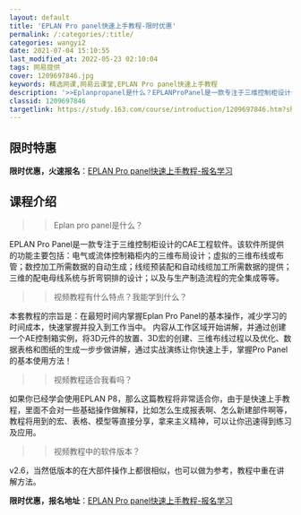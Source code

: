 ```yaml
---
layout: default
title: 'EPLAN Pro panel快速上手教程-限时优惠'
permalink: /:categories/:title/
categories: wangyi2
date: 2021-07-04 15:10:55
last_modified_at: 2022-05-23 02:10:04
tags: 网易提供
cover: 1209697846.jpg
keywords: 精选网课,网易云课堂,EPLAN Pro panel快速上手教程
description: '>>Eplanpropanel是什么？EPLANProPanel是一款专注于三维控制柜设计的CAE工程软件。该软件所提供'
classid: 1209697846
targetlink: https://study.163.com/course/introduction/1209697846.htm?share=1&shareId=1025206652&utm_campaign=share&utm_medium=iphoneShare&utm_source=&utm_u=1025206652
---
```


## 限时特惠

**限时优惠，火速报名**：[EPLAN Pro panel快速上手教程-报名学习](https://study.163.com/course/introduction/1209697846.htm?share=1&shareId=1025206652&utm_campaign=share&utm_medium=iphoneShare&utm_source=&utm_u=1025206652)

## 课程介绍

>>Eplan pro panel是什么？

EPLAN Pro Panel是一款专注于三维控制柜设计的CAE工程软件。该软件所提供的功能主要包括：电气或流体控制箱柜内的三维布局设计；虚拟的三维布线或布管；数控加工所需数据的自动生成；线缆预装配和自动线缆加工所需数据的提供；三维的配电母线系统与折弯铜排的设计；以及与生产制造流程的完全集成等等。



>>视频教程有什么特点？我能学到什么？

本套教程的宗旨是：在最短时间内掌握Eplan Pro Panel的基本操作，减少学习的时间成本，快速掌握并投入到工作当中。 内容从工作区域开始讲解，并通过创建一个AE控制箱实例，将3D元件的放置、3D宏的创建、三维布线过程以及优化、数据表格和图纸的生成一步步做讲解，通过实战演练让你快速上手，掌握Pro Panel的基本使用方法！



>>视频教程适合我看吗？

如果你已经学会使用EPLAN P8，那么这篇教程将非常适合你，由于是快速上手教程，里面不会对一些基础操作做解释，比如怎么生成报表啊、怎么新建部件啊等，教程将用到的宏、表格、模型等直接分享，拿来主义精神，可以让你迅速得到练习及应用。



>>视频教程中的软件版本？

v2.6，当然低版本的在大部件操作上都很相似，也可以做为参考，教程中重在讲解方法。

**限时优惠，报名地址**：[EPLAN Pro panel快速上手教程-报名学习](https://study.163.com/course/introduction/1209697846.htm?share=1&shareId=1025206652&utm_campaign=share&utm_medium=iphoneShare&utm_source=&utm_u=1025206652)

